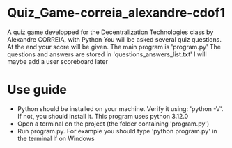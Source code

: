 # Quiz_Game-correia_alexandre-cdof1
A quiz game developped for the Decentralization Technologies class by Alexandre CORREIA, with Python
You will be asked several quiz questions. At the end your score will be given.
The main program is 'program.py'
The questions and answers are stored in 'questions_answers_list.txt'
I will maybe add a user scoreboard later

# Use guide
- Python should be installed on your machine. Verify it using: 'python -V'. If not, you should install it. This program uses python 3.12.0
- Open a terminal on the project (the folder containing 'program.py')
- Run program.py. For example you should type 'python program.py' in the terminal if on Windows
